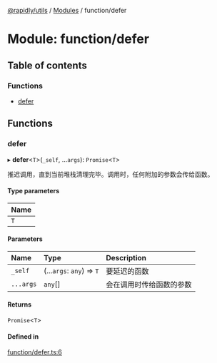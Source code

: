 [@rapidly/utils](../README.md) / [Modules](../modules.md) / function/defer

# Module: function/defer

## Table of contents

### Functions

- [defer](function_defer.md#defer)

## Functions

### defer

▸ **defer**<`T`\>(`_self`, ...`args`): `Promise`<`T`\>

推迟调用，直到当前堆栈清理完毕。调用时，任何附加的参数会传给函数。

#### Type parameters

| Name |
| :------ |
| `T` |

#### Parameters

| Name | Type | Description |
| :------ | :------ | :------ |
| `_self` | (...`args`: `any`) => `T` | 要延迟的函数 |
| `...args` | `any`[] | 会在调用时传给函数的参数 |

#### Returns

`Promise`<`T`\>

#### Defined in

[function/defer.ts:6](https://github.com/canguser/rapidly-utils/blob/2ba56f7/main/function/defer.ts#L6)
